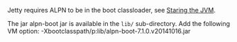 
Jetty requires ALPN to be in the boot classloader, see [Staring the JVM](http://www.eclipse.org/jetty/documentation/current/alpn-chapter.html#alpn-starting).

The jar alpn-boot jar is available in the `lib/` sub-directory. Add the following VM option:
-Xbootclasspath/p:lib/alpn-boot-7.1.0.v20141016.jar
